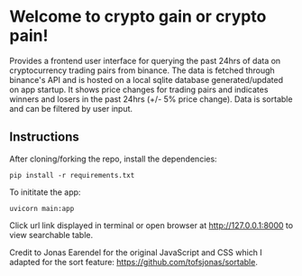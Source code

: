 # Welcome to crypto gain or crypto pain!
Provides a frontend user interface for querying the past 24hrs of data on cryptocurrency trading pairs from binance. The data is fetched through binance's API and is hosted on a local sqlite database generated/updated on app startup. It shows price changes for trading pairs and indicates winners and losers in the past 24hrs (+/- 5% price change). Data is sortable and can be filtered by user input.

## Instructions
After cloning/forking the repo, install the dependencies:
```
pip install -r requirements.txt
```
To inititate the app:
```
uvicorn main:app
```
Click url link displayed in terminal or open browser at http://127.0.0.1:8000 to view searchable table.

Credit to Jonas Earendel for the original JavaScript and CSS which I adapted for the sort feature: https://github.com/tofsjonas/sortable.